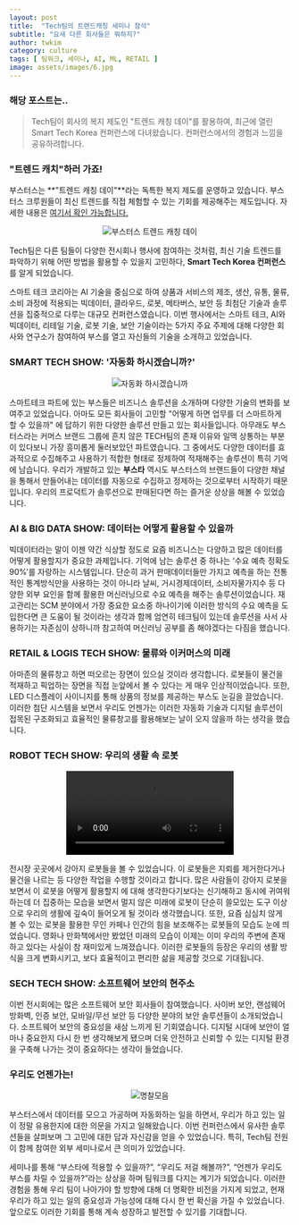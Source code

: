 ```yaml
---
layout: post
title:  "Tech팀의 트랜드캐칭 세미나 참석"
subtitle: "요새 다른 회사들은 뭐하지?"
author: twkim
category: culture
tags: [ 팀워크, 세미나, AI, ML, RETAIL ]
image: assets/images/6.jpg
---
```


### 해당 포스트는..
> Tech팀이 회사의 복지 제도인 "트렌드 캐칭 데이"를 활용하여, 최근에 열린 Smart Tech Korea 컨퍼런스에 다녀왔습니다. 컨퍼런스에서의 경험과 느낌을 공유하려합니다.

### "트렌드 캐치"하러 가죠!

부스터스는 **"트렌드 캐칭 데이"**라는 독특한 복지 제도를 운영하고 있습니다. 부스터스 크루원들이 최신 트렌드를 직접 체험할 수 있는 기회를 제공해주는 제도입니다. 자세한 내용은 <a href="https://brunch.co.kr/@boosters/28">여기서 확인 가능합니다.</a>

<p style="text-align: center;">
  <img src="/assets/images/2024-07/post6-attending-trend-seminar(1).png" alt="부스터스 트렌드 캐칭 데이">
</p>

Tech팀은 다른 팀들이 다양한 전시회나 행사에 참여하는 것처럼, 최신 기술 트렌드를 파악하기 위해 어떤 방법을 활용할 수 있을지 고민하다, **Smart Tech Korea 컨퍼런스**를 알게 되었습니다.

스마트 테크 코리아는 AI 기술을 중심으로 하여 상품과 서비스의 제조, 생산, 유통, 물류, 소비 과정에 적용되는 빅데이터, 클라우드, 로봇, 메타버스, 보안 등 최첨단 기술과 솔루션을 집중적으로 다루는 대규모 컨퍼런스였습니다. 이번 행사에서는 스마트 테크, AI와 빅데이터, 리테일 기술, 로봇 기술, 보안 기술이라는 5가지 주요 주제에 대해 다양한 회사와 연구소가 참여하여 부스를 열고 자신들의 기술을 소개하고 있었습니다.


### SMART TECH SHOW: '자동화 하시겠습니까?'

<p style="text-align: center;">
  <img src="/assets/images/2024-07/post6-attending-trend-seminar(2).jpg" alt="자동화 하시겠습니까">
</p>

스마트테크 파트에 있는 부스들은 비즈니스 솔루션을 소개하며 다양한 기술의 변화를 보여주고 있었습니다. 아마도 모든 회사들이 고민할 "어떻게 하면 업무를 더 스마트하게 할 수 있을까" 에 답하기 위한 다양한 솔루션 만들고 있는 회사들입니다. 아무래도 부스터스라는 커머스 브랜드 그룹에 흔치 않은 TECH팀의 존재 이유와 일맥 상통하는 부분이 있다보니 가장 흥미롭게 둘러보았던 파트였습니다. 그 중에서도 다양한 데이터를 효과적으로 수집해주고 사용하기 적합한 형태로 정제하여 적재해주는 솔루션이 특히 기억에 남습니다. 우리가 개발하고 있는 **부스타** 역시도 부스터스의 브랜드들이 다양한 채널을 통해서 만들어내는 데이터를 자동으로 수집하고 정제하는 것으로부터 시작하기 때문입니다. 우리의 프로덕트가 솔루션으로 판매된다면 하는 즐거운 상상을 해볼 수 있었습니다. 


### AI & BIG DATA SHOW: 데이터는 어떻게 활용할 수 있을까

빅데이터라는 말이 이젠 약간 식상할 정도로 요즘 비즈니스는 다양하고 많은 데이터를 어떻게 활용할지가 중요한 과제입니다. 기억에 남는 솔루션 중 하나는 ‘수요 예측 정확도 90%’를 자랑하는 시스템입니다. 단순히 과거 판매데이터들만 가지고 예측을 하는 전통적인 통계방식만을 사용하는 것이 아니라 날씨, 거시경제데이터, 소비자물가지수 등 다양한 외부 요인을 함께 활용한 머신러닝으로 수요 예측을 해주는 솔루션이었습니다. 재고관리는 SCM 분야에서 가장 중요한 요소중 하나이기에 이러한 방식의 수요 예측을 도입한다면 큰 도움이 될 것이라는 생각과 함께 엄연히 테크팀이 있는데 솔루션을 사서 사용하기는 자존심이 상하니까 참고하여 머신러닝 공부를 좀 해야겠다는 다짐을 했습니다.


### RETAIL & LOGIS TECH SHOW: 물류와 이커머스의 미래

아마존의 물류창고 하면 떠오르는 장면이 있으실 것이라 생각합니다. 로봇들이 물건을 적재하고 픽업하는 장면을 직접 눈앞에서 볼 수 있다는 게 매우 인상적이었습니다. 또한, LED 디스플레이 사이니지를 통해 상품의 정보를 제공하는 부스도 눈길을 끌었습니다. 이러한 첨단 시스템을 보면서 우리도 언젠가는 이러한 자동화 기술과 디지털 솔루션이 접목된 구조화되고 효율적인 물류창고를 활용해보는 날이 오지 않을까 하는 생각을 했습니다.

### ROBOT TECH SHOW: 우리의 생활 속 로봇

<p style="text-align: center;">
  <video controls>
  <source src="/assets/images/2024-07/post6-attending-trend-seminar(3).MOV" alt="로봇 강아지">
  </video>
</p>

전시장 곳곳에서 강아지 로봇들을 볼 수 있었습니다. 이 로봇들은 지뢰를 제거한다거나 물건을 나르는 등 다양한 작업을 수행할 것이라고 합니다. 많은 사람들이 강아지 로봇을 보면서 이 로봇을 어떻게 활용할지 에 대해 생각한다기보다는 신기해하고 동시에 귀여워하는데 더 집중하는 모습을 보면서 멀지 않은 미래에 로봇이 단순히 쓸모있는 도구 이상으로 우리의 생활에 깊숙이 들어오게 될 것이라 생각했습니다. 또한, 요즘 심심치 않게 볼 수 있는 로봇을 활용한 무인 카페나 인간의 힘을 보조해주는 로봇들의 모습도 눈에 띄었습니다. 영화나 만화책에서만 봤었던 미래의 모습이 이제는 이미 우리의 주변에 존재하고 있다는 사실이 참 재미있게 느껴졌습니다. 이러한 로봇들의 등장은 우리의 생활 방식을 크게 변화시키고, 보다 효율적이고 편리한 삶을 제공할 것으로 기대됩니다. 


### SECH TECH SHOW: 소프트웨어 보안의 현주소

이번 전시회에는 많은 소프트웨어 보안 회사들이 참여했습니다. 사이버 보안, 랜섬웨어 방화벽, 인증 보안, 모바일/무선 보안 등 다양한 분야의 보안 솔루션들이 소개되었습니다. 소프트웨어 보안의 중요성을 새삼 느끼게 된 기회였습니다. 디지털 시대에 보안이 얼마나 중요한지 다시 한 번 생각해보게 됐으며 더욱 안전하고 신뢰할 수 있는 디지털 환경을 구축해 나가는 것이 중요하다는 생각이 들었습니다.


### 우리도 언젠가는!

<p style="text-align: center;">
  <img src="/assets/images/2024-07/post6-attending-trend-seminar(4).jpg" alt="명찰모음">
</p>

부스터스에서 데이터를 모으고 가공하며 자동화하는 일을 하면서, 우리가 하고 있는 일이 정말 유용한지에 대한 의문을 가지고 일해왔습니다. 이번 컨퍼런스에서 유사한 솔루션들을 살펴보며 그 고민에 대한 답과 자신감을 얻을 수 있었습니다. 특히, Tech팀 전원이 함께 참여한 외부 세미나로서 큰 의미가 있었습니다.

세미나를 통해 “부스타에 적용할 수 있을까?”, “우리도 저걸 해볼까?”, “언젠가 우리도 부스를 차릴 수 있을까?”라는 상상을 하며 팀워크를 다지는 계기가 되었습니다. 이러한 경험을 통해 우리 팀이 나아가야 할 방향에 대해 더 명확한 비전을 가지게 되었고, 현재 우리가 하고 있는 일의 중요성과 가능성에 대해 다시 한 번 확신을 가질 수 있었습니다. 앞으로도 이러한 기회를 통해 계속 성장하고 발전할 수 있기를 기대합니다.

